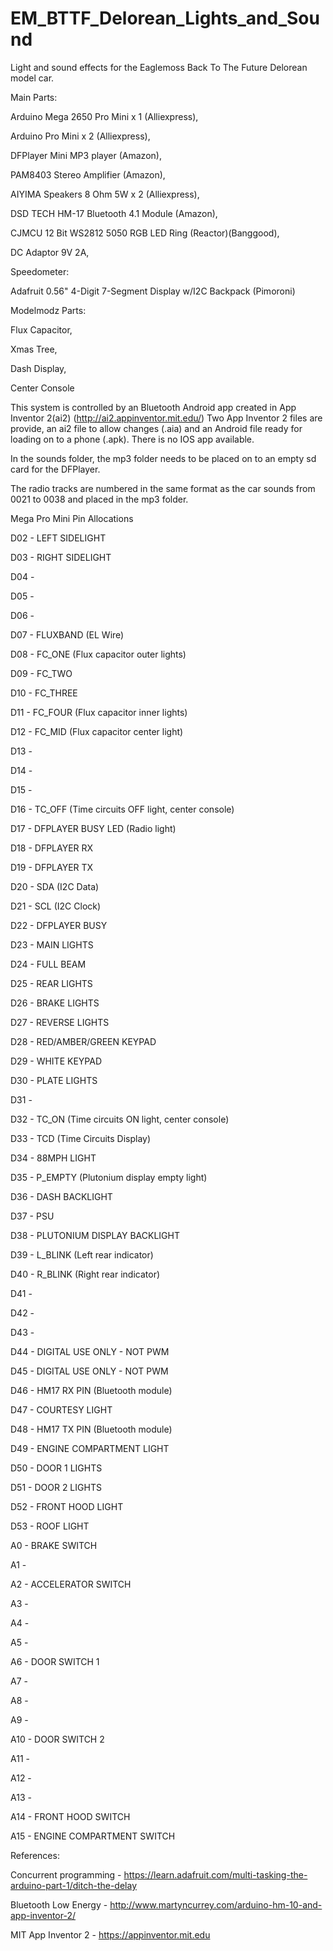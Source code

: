 # EM_BTTF_Delorean_Lights_and_Sound
 Light and sound effects for the Eaglemoss Back To The Future Delorean model car.

Main Parts:

Arduino Mega 2650 Pro Mini x 1 (Alliexpress),

Arduino Pro Mini x 2 (Alliexpress),

DFPlayer Mini MP3 player (Amazon),

PAM8403 Stereo Amplifier (Amazon),

AIYIMA Speakers 8 Ohm 5W x 2 (Alliexpress),

DSD TECH HM-17 Bluetooth 4.1 Module (Amazon),

CJMCU 12 Bit WS2812 5050 RGB LED Ring (Reactor)(Banggood),

DC Adaptor 9V 2A,


Speedometer:

Adafruit 0.56" 4-Digit 7-Segment Display w/I2C Backpack (Pimoroni)

Modelmodz Parts:

Flux Capacitor,

Xmas Tree,

Dash Display,

Center Console


This system is controlled by an Bluetooth Android app created in App Inventor 2(ai2)
(http://ai2.appinventor.mit.edu/)
Two App Inventor 2 files are provide, an ai2 file to allow changes (.aia) and an Android 
file ready for loading on to a phone (.apk).
There is no IOS app available.

In the sounds folder, the mp3 folder needs to be placed on to an empty sd card 
for the DFPlayer.

The radio tracks are numbered in the same format as the car sounds from
0021 to 0038 and placed in the mp3 folder.

Mega Pro Mini Pin Allocations

D02 - LEFT SIDELIGHT

D03 - RIGHT SIDELIGHT

D04 - 

D05 - 

D06 - 

D07 - FLUXBAND (EL Wire)

D08 - FC_ONE (Flux capacitor outer lights)

D09 - FC_TWO

D10 - FC_THREE

D11 - FC_FOUR (Flux capacitor inner lights)

D12 - FC_MID (Flux capacitor center light)

D13 - 

D14 - 

D15 - 

D16 - TC_OFF (Time circuits OFF light, center console)

D17 - DFPLAYER BUSY LED (Radio light)

D18 - DFPLAYER RX

D19 - DFPLAYER TX

D20 - SDA (I2C Data)

D21 - SCL (I2C Clock)
 
D22 - DFPLAYER BUSY

D23 - MAIN LIGHTS

D24 - FULL BEAM

D25 - REAR LIGHTS

D26 - BRAKE LIGHTS

D27 - REVERSE LIGHTS

D28 - RED/AMBER/GREEN KEYPAD

D29 - WHITE KEYPAD

D30 - PLATE LIGHTS

D31 - 

D32 - TC_ON (Time circuits ON light, center console)

D33 - TCD (Time Circuits Display)

D34 - 88MPH LIGHT

D35 - P_EMPTY (Plutonium display empty light)

D36 - DASH BACKLIGHT

D37 - PSU

D38 - PLUTONIUM DISPLAY BACKLIGHT

D39 - L_BLINK (Left rear indicator)

D40 - R_BLINK (Right rear indicator)

D41 - 

D42 - 

D43 - 

D44 - DIGITAL USE ONLY - NOT PWM

D45 - DIGITAL USE ONLY - NOT PWM

D46 - HM17 RX PIN (Bluetooth module)

D47 - COURTESY LIGHT

D48 - HM17 TX PIN (Bluetooth module)

D49 - ENGINE COMPARTMENT LIGHT

D50 - DOOR 1 LIGHTS

D51 - DOOR 2 LIGHTS

D52 - FRONT HOOD LIGHT

D53 - ROOF LIGHT


A0  - BRAKE SWITCH

A1  - 

A2  - ACCELERATOR SWITCH

A3  - 

A4  - 

A5  - 

A6  - DOOR SWITCH 1

A7  - 

A8  -

A9  -

A10 - DOOR SWITCH 2 

A11 - 

A12 - 

A13 - 

A14 - FRONT HOOD SWITCH

A15 - ENGINE COMPARTMENT SWITCH


References:

Concurrent programming - 
https://learn.adafruit.com/multi-tasking-the-arduino-part-1/ditch-the-delay

Bluetooth Low Energy -
http://www.martyncurrey.com/arduino-hm-10-and-app-inventor-2/

MIT App Inventor 2 -
https://appinventor.mit.edu


